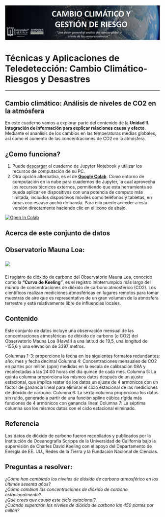 <p><center> <img src="Img/logo_heat.png" width="1000"/> </p></center>

# Técnicas y Aplicaciones de Teledetección: Cambio Climático-Riesgos y Desastres

***

## Cambio climático: Análisis de niveles de CO2 en la atmósfera
En este cuaderno vamos a explorar parte del contenido de la **Unidad II. Integración de información para explicar relaciones causa y efecto.** Mediante el ananlisis de los cambios en las temperaturas medias globales, así como el aumento de las concentraciones de CO2 en la atmósfera.

## ¿Como funciona?
1. Puede [descargar](Analysis_of_CO2_levels_in_the_atmosphere.ipynb) el cuaderno de Jupyter Notebook y utilizar los recursos de computación de su PC. 
2. Otra opción alternativa, es el de [**Google Colab**]( https://colab.research.google.com). Como entorno de computación en la nube para cuadernos de Jupyter, la cual aprovecha los recursos técnicos externos, permitiendo que esta herramienta se pueda aplicar en dispositivos con una potencia de computo más limitada, incluidos dispositivos móviles como teléfonos y tabletas, en áreas con escaso ancho de banda. Para ello puede acceder a esta versión directamente haciendo clic en el icono de abajo.

[![Open In Colab](https://colab.research.google.com/assets/colab-badge.svg)](https://colab.research.google.com/github/Alexanderariza/Analisis_nivel_CO2_-atm-sfera/blob/main/Colab/An%C3%A1lisis_nivel_CO2_en_la_atmosfera.ipynb)

## Acerca de este conjunto de datos
## Observatorio Mauna Loa:<p><left> <img src="https://upload.wikimedia.org/wikipedia/commons/6/6b/Mauna_Loa_Solar_Observatory.jpg" width="150"/> </p></left> 
El registro de dióxido de carbono del Observatorio Mauna Loa, conocido como la **“Curva de Keeling”**, es el registro ininterrumpido más largo del mundo de concentraciones de dióxido de carbono atmosférico (CO2). Los científicos realizan mediciones atmosféricas en lugares remotos para tomar muestras de aire que es representativo de un gran volumen de la atmósfera terrestre y está relativamente libre de influencias locales.

## Contenido
Este conjunto de datos incluye una observación mensual de las concentraciones atmosféricas de dióxido de carbono (o CO2) del Observatorio Mauna Loa (Hawái) a una latitud de 19,5, una longitud de -155,6 y una elevación de 3397 metros.

Columnas 1-3: proporcione la fecha en los siguientes formatos redundantes: año, mes y fecha decimal
Columna 4: Concentraciones mensuales de CO2 en partes por millón (ppm) medidas en la escala de calibración 08A y recolectadas a las 24:00 horas del día quince de cada mes.
Columna 5: La quinta columna proporciona los mismos datos después de un ajuste estacional, que implica restar de los datos un ajuste de 4 armónicos con un factor de ganancia lineal para eliminar el ciclo estacional de las mediciones de dióxido de carbono.
Columna 6: La sexta columna proporciona los datos sin ruido, generado a partir de una función spline cúbica rígida más funciones de 4 armónicos con ganancia lineal
Columna 7: La séptima columna son los mismos datos con el ciclo estacional eliminado.
## Referencia
Los datos de dióxido de carbono fueron recopilados y publicados por la Institución de Oceanografía Scripps de la Universidad de California bajo la supervisión de Charles David Keeling con el apoyo del Departamento de Energía de EE. UU., Redes de la Tierra y la Fundación Nacional de Ciencias.

## Preguntas a resolver:
<i>¿Cómo han cambiado los niveles de dióxido de carbono atmosférico en los últimos sesenta años?<br> 
¿Cómo cambian las concentraciones de dióxido de carbono estacionalmente?<br> 
¿Qué crees que causa este ciclo estacional?<br> 
¿Cuándo superarán los niveles de dióxido de carbono las 450 partes por millón?<br>

